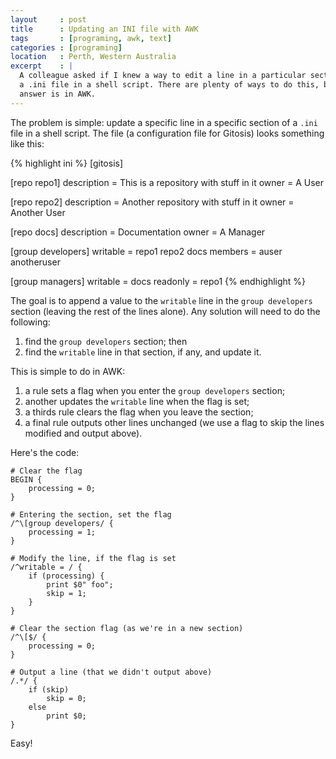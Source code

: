 ```yaml
---
layout     : post
title      : Updating an INI file with AWK
tags       : [programing, awk, text]
categories : [programing]
location   : Perth, Western Australia
excerpt    : |
  A colleague asked if I knew a way to edit a line in a particular section of 
  a .ini file in a shell script. There are plenty of ways to do this, but my
  answer is in AWK.
---
```


The problem is simple: update a specific line in a specific section of a
`.ini` file in a shell script. The file (a configuration file for Gitosis)
looks something like this:

{% highlight ini %}
[gitosis]


[repo repo1]
description = This is a repository with stuff in it
owner = A User

[repo repo2]
description = Another repository with stuff in it
owner = Another User

[repo docs]
description = Documentation
owner = A Manager

[group developers]
writable = repo1 repo2 docs
members = auser anotheruser

[group managers]
writable = docs
readonly = repo1
{% endhighlight %}

The goal is to append a value to the `writable` line in the `group developers`
section (leaving the rest of the lines alone). Any solution will need to do
the following:

1. find the `group developers` section; then
2. find the `writable` line in that section, if any, and update it.

This is simple to do in AWK:

1. a rule sets a flag when you enter the `group developers` section;
2. another updates the `writable` line when the flag is set;
3. a thirds rule clears the flag when you leave the section;
4. a final rule outputs other lines unchanged (we use a flag to skip the lines
   modified and output above).

Here's the code:

	# Clear the flag
	BEGIN {
	    processing = 0;
	}

	# Entering the section, set the flag
	/^\[group developers/ {
	    processing = 1;
	}

	# Modify the line, if the flag is set
	/^writable = / {
	    if (processing) {
	        print $0" foo";
	        skip = 1;
	    }
	}

	# Clear the section flag (as we're in a new section)
	/^\[$/ {
	    processing = 0;
	}

	# Output a line (that we didn't output above)
	/.*/ {
	    if (skip)
	        skip = 0;
	    else
	        print $0;
	}

Easy!